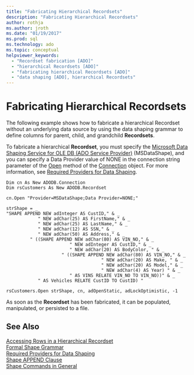 ```yaml
---
title: "Fabricating Hierarchical Recordsets"
description: "Fabricating Hierarchical Recordsets"
author: rothja
ms.author: jroth
ms.date: "01/19/2017"
ms.prod: sql
ms.technology: ado
ms.topic: conceptual
helpviewer_keywords:
  - "Recordset fabrication [ADO]"
  - "hierarchical Recordsets [ADO]"
  - "fabricating hierarchical Recordsets [ADO]"
  - "data shaping [ADO], hierarchical Recordsets"
---
```

# Fabricating Hierarchical Recordsets
The following example shows how to fabricate a hierarchical Recordset without an underlying data source by using the data shaping grammar to define columns for parent, child, and grandchild **Recordsets**.  
  
 To fabricate a hierarchical **Recordset**, you must specify the [Microsoft Data Shaping Service for OLE DB (ADO Service Provider)](../appendixes/microsoft-data-shaping-service-for-ole-db-ado-service-provider.md) (MSDataShape), and you can specify a Data Provider value of NONE in the connection string parameter of the [Open](../../reference/ado-api/open-method-ado-connection.md) method of the [Connection](../../reference/ado-api/connection-object-ado.md) object. For more information, see [Required Providers for Data Shaping](./required-providers-for-data-shaping.md).  
  
```  
Dim cn As New ADODB.Connection  
Dim rsCustomers As New ADODB.Recordset  
  
cn.Open "Provider=MSDataShape;Data Provider=NONE;"  
  
strShape = _  
"SHAPE APPEND NEW adInteger AS CustID," & _  
            " NEW adChar(25) AS FirstName," & _  
            " NEW adChar(25) AS LastName," & _  
            " NEW adChar(12) AS SSN," & _  
            " NEW adChar(50) AS Address," & _  
         " ((SHAPE APPEND NEW adChar(80) AS VIN_NO," & _  
                        " NEW adInteger AS CustID," & _  
                        " NEW adChar(20) AS BodyColor, " & _  
                     " ((SHAPE APPEND NEW adChar(80) AS VIN_NO," & _  
                                    " NEW adChar(20) AS Make, " & _  
                                    " NEW adChar(20) AS Model," & _  
                                    " NEW adChar(4) AS Year) " & _  
                        " AS VINS RELATE VIN_NO TO VIN_NO))" & _  
            " AS Vehicles RELATE CustID TO CustID) "  
  
rsCustomers.Open strShape, cn, adOpenStatic, adLockOptimistic, -1  
```  
  
 As soon as the **Recordset** has been fabricated, it can be populated, manipulated, or persisted to a file.  
  
## See Also  
 [Accessing Rows in a Hierarchical Recordset](./accessing-rows-in-a-hierarchical-recordset.md)   
 [Formal Shape Grammar](./formal-shape-grammar.md)   
 [Required Providers for Data Shaping](./required-providers-for-data-shaping.md)   
 [Shape APPEND Clause](./shape-append-clause.md)   
 [Shape Commands in General](./shape-commands-in-general.md)